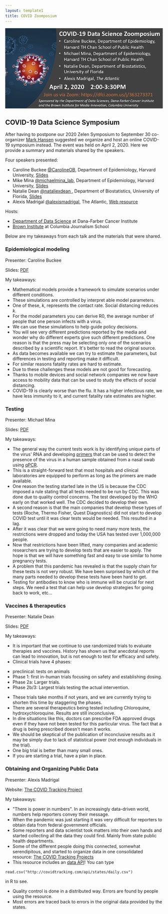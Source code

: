 ```yaml
---
layout: template1
title: COVID Zoomposium
---
```


![](covid/flyer.png)

## COVID-19 Data Science Symposium

After having to postpone our 2020 Zelen Symposium to September 30 co-organizer [Mark Hansen](https://twitter.com/cocteau) suggested we organize and host an online COVID-19 symposium instead. The event was held on April 2, 2020. Here we provide a summary and materials shared by the speakers.

Four speakers presented:

* Caroline Buckee [@CarolineOB](https://twitter.com/Caroline_OF_B), Department of Epidemiology, Harvard University, [Slides](covid/buckee.pdf)
* Mike Mina [@michaelmina_lab](https://twitter.com/michaelmina_lab), Department of Epidemiology, Harvard University, [Slides](covid/mina.pdf)
* Natalie Dean [@nataliexdean
](https://twitter.com/nataliexdean), Department of Biostatistics, University of Florida, [Slides](covid/dean.pdf)
* Alexis Madrigal [@alexismadrigal](https://twitter.com/alexismadrigal), The Atlantic, [Web resource](https://covidtracking.com/)

Hosts: 

* [Department of Data Science](http://datasciences.dfci.harvard.edu/) at Dana-Farber Cancer Institute
* [Brown Institute](https://brown.columbia.edu/) at Columbia Journalism School

Below are my takeaways from each talk  and the materials that were shared.

### Epidemiological modeling 

Presenter: Caroline Buckee

Slides: [PDF](covid/buckee.pdf)

My takeaways:
* Mathematical models provide a framework to simulate scenarios under different conditions. 
* These simulations are controlled by interpret able model 
parameters.
* One of these, $k$, represents the contact rate. Social distancing reduces $k$.
* For the model parameters you can derive R0, the average number of people that one person infects with a virus. 
* We can use these simulations to help guide policy decisions.
* You will see very different predictions reported by the media and wonder why do different experts give such different predictions. One reason is that the press may be selecting only one of the scenarios described by a scientific report. It's better to read the original source.
* As data becomes available we can try to estimate the parameters, but differences in testing and reporting make it difficult.
* For similar reasons fatality rates are hard to estimate. 
* Due to these challenges these models are not good for forecasting.
* Thanks to mobile devices and social network companies we now have access to mobility data that can be used to study the effects of social distancing.
* COVID-19 is clearly worse than the flu. It has a higher infectious rate, we have less immunity to it, and current fatality rate estimates are higher.


### Testing 

Presenter: Michael Mina

Slides: [PDF](covid/mina.pdf)

My takeaways:
* The general way the current tests work is by identifying unique parts of the virus' RNA and developing  [primers](https://www.nature.com/scitable/definition/primer-305/) that can be used to detect the presence of the virus in a human sample obtained from a nasal swab using [qPCR](https://en.wikipedia.org/wiki/Real-time_polymerase_chain_reaction).
* This is a straight-forward test that most hospitals and clinical laboratories are equipped to perform as long as the primers are made available. 
* One reason the testing started late in the US is because the CDC imposed a rule stating that all tests needed to be run by CDC. This was done due to quality control concerns. The test developed by the WHO early on that worked well. The CDC decided to develop their own.
* A second reason is that the main companies that develop these types of tests (Roche, Thermo Fisher, Quest Diagnostics) did not start to develop COVID test until it was clear tests would be needed. This resulted in a lag.
* After it was clear that we were going to need many more tests, the restrictions were dropped and today the USA has tested over 1,000,000 people.
* Now that restrictions have been lifted, many companies and academic researchers are trying to develop tests that are easier to apply. The hope is that we will have something fast and easy to use similar to home pregnancy tests.
* A problem that this pandemic has revealed is that the supply chain for these tests is not very robust. We have been surprised by which of the many parts needed to develop these tests have been hard to get.
* Testing for antibodies to know who is immune will be crucial for next steps. We need a test that can help use develop strategies for going back to work, etc...


###  Vaccines & therapeutics

Presenter: Natalie Dean

Slides: [PDF](covid/dean.pdf)

My takeaways:
* It is important that we continue to use randomized trials to evaluate therapies and vaccines. History has shown us that anecdotal reports can lead to innovation, but is not enough to test for efficacy and safety.
* Clinical trials have 4 phases: 
- preclinical: tests on animals
- Phase 1: first in-human trials focusing on safety and establishing dosing.
- Phase 2a: Larger trials.
- Phase 2b/3: Largest trials testing the actual intervention.
* These trials take months if not years, and we are currently trying to shorten this time by staggering the phases.
* There are several therapeutics being tested including Chloroquine, hydroxychloroquine. Results are still inconclusive.
* In dire situations like this, doctors can prescribe FDA approved drugs even if they have not been tested for this particular virus. The fact that a drug is being prescribed doesn't mean it works.
* We should be skeptical of the publication of inconclusive results as it may be simply due to lack of statistical power (not enough individuals in the trial).
* One big trial is better than many small ones.
* If you are starting a trial, have a plan in place.

### Obtaining and Organizing Public Data


Presenter: Alexis Madrigal

Website: [The COVID Tracking Project](https://covidtracking.com/)

My takeaways:
* "There is power in numbers". In an increasingly data-driven world, numbers help reporters convey their message. 
* When the pandemic was just starting it was very difficult for reporters to obtain data from federal government officials.
* Some reporters and data scientist took matters into their own hands and started collecting all the data they could find. Mainly from state public health departments.
* Some of the different people doing this connected, somewhat serendipitous, and started to organize data in one consolidated resource: [The COVID Tracking Projects](https://covidtracking.com/)
* This resource includes an [data API](https://covidtracking.com/api)! You can type 
```
read.csv("http://covidtracking.com/api/states/daily.csv")
```
in R to see.
* Quality control is done in a distributed way. Errors are found by people using the resource.
* Most errors are traced back to errors in the original data provided by the states.

